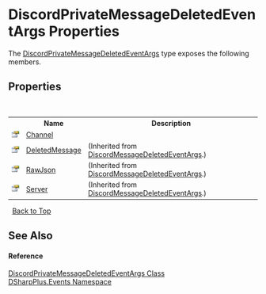# DiscordPrivateMessageDeletedEventArgs Properties
 

The <a href="f2dcb337-1daf-388b-f066-095137dba901">DiscordPrivateMessageDeletedEventArgs</a> type exposes the following members.


## Properties
&nbsp;<table><tr><th></th><th>Name</th><th>Description</th></tr><tr><td>![Public property](media/pubproperty.gif "Public property")</td><td><a href="7efdb7d3-0fe8-338c-9a9c-dda615356637">Channel</a></td><td /></tr><tr><td>![Public property](media/pubproperty.gif "Public property")</td><td><a href="7d7da0bf-22b7-dce1-b42c-b1304c6a251e">DeletedMessage</a></td><td> (Inherited from <a href="f94157b2-2c8a-3d9e-5c71-f41ef567facb">DiscordMessageDeletedEventArgs</a>.)</td></tr><tr><td>![Public property](media/pubproperty.gif "Public property")</td><td><a href="96527f06-88e5-0aa9-4696-bf4a10d3218f">RawJson</a></td><td> (Inherited from <a href="f94157b2-2c8a-3d9e-5c71-f41ef567facb">DiscordMessageDeletedEventArgs</a>.)</td></tr><tr><td>![Public property](media/pubproperty.gif "Public property")</td><td><a href="10a9f615-7146-4b9f-a5f1-40479fd03c8e">Server</a></td><td> (Inherited from <a href="f94157b2-2c8a-3d9e-5c71-f41ef567facb">DiscordMessageDeletedEventArgs</a>.)</td></tr></table>&nbsp;
<a href="#discordprivatemessagedeletedeventargs-properties">Back to Top</a>

## See Also


#### Reference
<a href="f2dcb337-1daf-388b-f066-095137dba901">DiscordPrivateMessageDeletedEventArgs Class</a><br /><a href="c92bdbbe-3dbb-8f2c-d215-691d3e9855e1">DSharpPlus.Events Namespace</a><br />